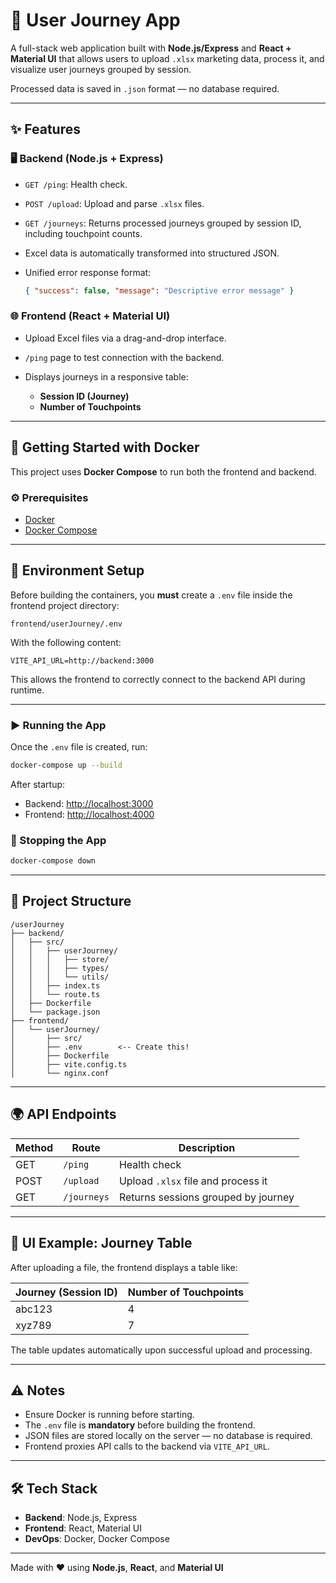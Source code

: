 # 🚀 User Journey App

A full-stack web application built with **Node.js/Express** and **React + Material UI** that allows users to upload `.xlsx` marketing data, process it, and visualize user journeys grouped by session.

Processed data is saved in `.json` format — no database required.

---

## ✨ Features

### 🖥️ Backend (Node.js + Express)

* `GET /ping`: Health check.
* `POST /upload`: Upload and parse `.xlsx` files.
* `GET /journeys`: Returns processed journeys grouped by session ID, including touchpoint counts.
* Excel data is automatically transformed into structured JSON.
* Unified error response format:

  ```json
  { "success": false, "message": "Descriptive error message" }
  ```

### 🌐 Frontend (React + Material UI)

* Upload Excel files via a drag-and-drop interface.
* `/ping` page to test connection with the backend.
* Displays journeys in a responsive table:

  * **Session ID (Journey)**
  * **Number of Touchpoints**

---

## 🐳 Getting Started with Docker

This project uses **Docker Compose** to run both the frontend and backend.

### ⚙️ Prerequisites

* [Docker](https://www.docker.com/)
* [Docker Compose](https://docs.docker.com/compose/)

---

## 📄 Environment Setup

Before building the containers, you **must** create a `.env` file inside the frontend project directory:

```
frontend/userJourney/.env
```

With the following content:

```env
VITE_API_URL=http://backend:3000
```

This allows the frontend to correctly connect to the backend API during runtime.

---

### ▶️ Running the App

Once the `.env` file is created, run:

```bash
docker-compose up --build
```

After startup:

* Backend: [http://localhost:3000](http://localhost:3000)
* Frontend: [http://localhost:4000](http://localhost:4000)

### 🛑 Stopping the App

```bash
docker-compose down
```

---

## 📂 Project Structure

```
/userJourney
├── backend/
│   ├── src/
│   │   ├── userJourney/
│   │   │   ├── store/
│   │   │   ├── types/
│   │   │   └── utils/
│   │   ├── index.ts
│   │   └── route.ts
│   ├── Dockerfile
│   └── package.json
├── frontend/
│   └── userJourney/
│       ├── src/
│       ├── .env        <-- Create this!
│       ├── Dockerfile
│       ├── vite.config.ts
│       └── nginx.conf
```

---

## 🌍 API Endpoints

| Method | Route       | Description                         |
| ------ | ----------- | ----------------------------------- |
| GET    | `/ping`     | Health check                        |
| POST   | `/upload`   | Upload `.xlsx` file and process it  |
| GET    | `/journeys` | Returns sessions grouped by journey |

---

## 🧪 UI Example: Journey Table

After uploading a file, the frontend displays a table like:

| Journey (Session ID) | Number of Touchpoints |
| -------------------- | --------------------- |
| abc123               | 4                     |
| xyz789               | 7                     |

The table updates automatically upon successful upload and processing.

---

## ⚠️ Notes

* Ensure Docker is running before starting.
* The `.env` file is **mandatory** before building the frontend.
* JSON files are stored locally on the server — no database is required.
* Frontend proxies API calls to the backend via `VITE_API_URL`.

---

## 🛠 Tech Stack

* **Backend**: Node.js, Express
* **Frontend**: React, Material UI
* **DevOps**: Docker, Docker Compose

---

Made with ❤️ using **Node.js**, **React**, and **Material UI**

